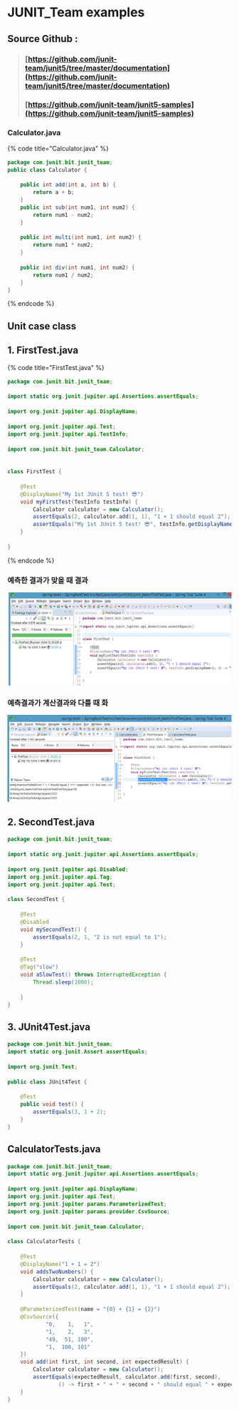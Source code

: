 # JUNIT\_Team examples

## Source Github :

> ### [https://github.com/junit-team/junit5/tree/master/documentation](https://github.com/junit-team/junit5/tree/master/documentation)
>
> ### [https://github.com/junit-team/junit5-samples](https://github.com/junit-team/junit5-samples)

### 

### Calculator.java

{% code title="Calculator.java" %}
```java
package com.junit.bit.junit_team;
public class Calculator {

	public int add(int a, int b) {
		return a + b;
	}
	public int sub(int num1, int num2) {
		return num1 - num2;
	}

	public int multi(int num1, int num2) {
		return num1 * num2;
	}

	public int div(int num1, int num2) {
		return num1 / num2;
	}
}
```
{% endcode %}

## Unit case  class

## 1. FirstTest.java

{% code title="FirstTest.java" %}
```java
package com.junit.bit.junit_team;

import static org.junit.jupiter.api.Assertions.assertEquals;

import org.junit.jupiter.api.DisplayName;

import org.junit.jupiter.api.Test;
import org.junit.jupiter.api.TestInfo;

import com.junit.bit.junit_team.Calculator;


class FirstTest {

	@Test
	@DisplayName("My 1st JUnit 5 test! 😎")
	void myFirstTest(TestInfo testInfo) {
		Calculator calculator = new Calculator();
		assertEquals(2, calculator.add(1, 1), "1 + 1 should equal 2");
		assertEquals("My 1st JUnit 5 test! 😎", testInfo.getDisplayName(), () -> "TestInfo is injected correctly");
	}

}

```
{% endcode %}

### 예측한 결과가 맞을 때 결과 

![](../../.gitbook/assets/test-ok.png)

### 예측결과가 계산결과와 다를 때  화

![](../../.gitbook/assets/unit-fail.png)

## 2. SecondTest.java

```java
package com.junit.bit.junit_team;

import static org.junit.jupiter.api.Assertions.assertEquals;

import org.junit.jupiter.api.Disabled;
import org.junit.jupiter.api.Tag;
import org.junit.jupiter.api.Test;

class SecondTest {

	@Test
	@Disabled
	void mySecondTest() {
		assertEquals(2, 1, "2 is not equal to 1");
	}

	@Test
	@Tag("slow")
	void aSlowTest() throws InterruptedException {
		Thread.sleep(1000);

	}
}
```

## 3. JUnit4Test.java

```java
package com.junit.bit.junit_team;
import static org.junit.Assert.assertEquals;

import org.junit.Test;

public class JUnit4Test {

	@Test
	public void test() {
		assertEquals(3, 1 + 2);
	}
}

```

## CalculatorTests.java

```java
package com.junit.bit.junit_team;
import static org.junit.jupiter.api.Assertions.assertEquals;

import org.junit.jupiter.api.DisplayName;
import org.junit.jupiter.api.Test;
import org.junit.jupiter.params.ParameterizedTest;
import org.junit.jupiter.params.provider.CsvSource;

import com.junit.bit.junit_team.Calculator;

class CalculatorTests {

	@Test
	@DisplayName("1 + 1 = 2")
	void addsTwoNumbers() {
		Calculator calculator = new Calculator();
		assertEquals(2, calculator.add(1, 1), "1 + 1 should equal 2");
	}

	@ParameterizedTest(name = "{0} + {1} = {2}")
	@CsvSource({
			"0,    1,   1",
			"1,    2,   3",
			"49,  51, 100",
			"1,  100, 101"
	})
	void add(int first, int second, int expectedResult) {
		Calculator calculator = new Calculator();
		assertEquals(expectedResult, calculator.add(first, second),
				() -> first + " + " + second + " should equal " + expectedResult);
	}
}




```

